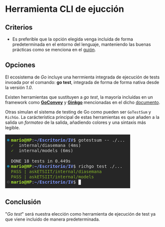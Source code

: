 # Herramienta CLI de ejucción

## Criterios
- Es preferible que la opción elegida venga incluida de forma predeterminada en el entorno del lenguaje, manteniendo las buenas prácticas como se menciona en el [guión](https://jj.github.io/IV/documentos/proyecto/4.Tests).

## Opciones
El ecosistema de *Go* incluye una herrmienta integrada de ejecución de tests invoada por el comando: **go test**, integrada de forma de forma nativa desde la versión *1.0*.

Existen herramientas que sustituyen a *go test*, la mayoría incluídas en un framework como [**GoConvey**](https://smartystreets.github.io/goconvey/) y [**Ginkgo**](https://onsi.github.io/ginkgo/) mencionadas en el dicho [documento](./test_frameworks.md).

Otras simulan el sistema de testing de Go como pueden ser `GoTestSum` y `RichGo`. La carácterística principal de estas herramientas es que añaden a la salida un *formateo* de la salida, añadiendo colores y una sintaxis más legible.

<img src="./images/test_runners.png" alt="Imagen"/>

## Conclusión
"*Go test*" será nuestra elección como herramienta de ejecución de test ya que viene incluido de manera predeterminada.

